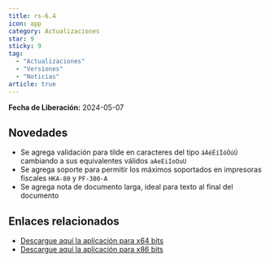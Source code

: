 ```yaml
---
title: rs-6.4
icon: app
category: Actualizaciones
star: 9
sticky: 9
tag:
  - "Actualizaciones"
  - "Versiones"
  - "Noticias"
article: true
---
```


**Fecha de Liberación:** 2024-05-07

## Novedades
- Se agrega validación para tilde en caracteres del tipo `áÁéÉíÍóÓúÚ` cambiando a sus equivalentes válidos `aAeEiIoOuU`
- Se agrega soporte para permitir los máximos soportados en impresoras fiscales `HKA-80` y `PF-300-A`
- Se agrega nota de documento larga, ideal para texto al final del documento

## Enlaces relacionados

- [Descargue aquí la aplicación para x64 bits](https://erpya.ams3.digitaloceanspaces.com/public/Local-Printing-All-In-One-DotNet-x64-rs-6.4.exe)
- [Descargue aquí la aplicación para x86 bits](https://erpya.ams3.digitaloceanspaces.com/public/Local-Printing-All-In-One-DotNet-x86-rs-6.4.exe)
